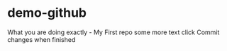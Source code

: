 # demo-github
What you are doing exactly - My First repo
some more text
click Commit changes when finished

